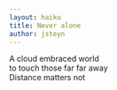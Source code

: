 ```yaml
---
layout: haiku
title: Never alone
author: jsteyn
---
```


A cloud embraced world<br>
to touch those far far away<br>
Distance matters not<br>
